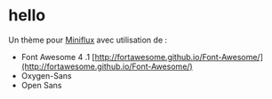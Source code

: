 hello
=====

Un thème pour [Miniflux](http://miniflux.net/) avec utilisation de :

* Font Awesome 4 .1  [http://fortawesome.github.io/Font-Awesome/](http://fortawesome.github.io/Font-Awesome/)
* Oxygen-Sans 
* Open Sans 

